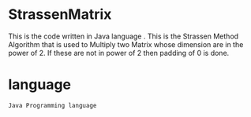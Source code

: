 # StrassenMatrix
This is the code written in Java language .
This is the Strassen Method Algorithm that is used to Multiply two  Matrix whose dimension are in the power of 2.
If these are not in power of 2 then padding of 0 is done.
# language
    Java Programming language
    
